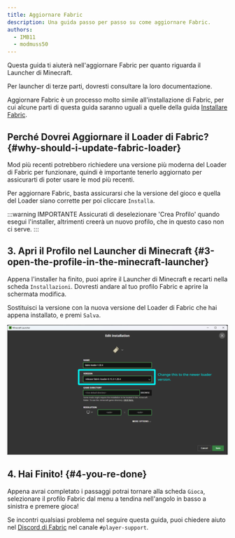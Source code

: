 ```yaml
---
title: Aggiornare Fabric
description: Una guida passo per passo su come aggiornare Fabric.
authors:
  - IMB11
  - modmuss50
---
```


Questa guida ti aiuterà nell'aggiornare Fabric per quanto riguarda il Launcher di Minecraft.

Per launcher di terze parti, dovresti consultare la loro documentazione.

Aggiornare Fabric è un processo molto simile all'installazione di Fabric, per cui alcune parti di questa guida saranno uguali a quelle della guida [Installare Fabric](./installing-fabric).

## Perché Dovrei Aggiornare il Loader di Fabric? {#why-should-i-update-fabric-loader}

Mod più recenti potrebbero richiedere una versione più moderna del Loader di Fabric per funzionare, quindi è importante tenerlo aggiornato per assicurarti di poter usare le mod più recenti.

<!--@include: ./installing-fabric.md#common-->

Per aggiornare Fabric, basta assicurarsi che la versione del gioco e quella del Loader siano corrette per poi cliccare `Installa`.

:::warning IMPORTANTE
Assicurati di deselezionare 'Crea Profilo' quando esegui l'installer, altrimenti creerà un nuovo profilo, che in questo caso non ci serve.
:::

## 3. Apri il Profilo nel Launcher di Minecraft {#3-open-the-profile-in-the-minecraft-launcher}

Appena l'installer ha finito, puoi aprire il Launcher di Minecraft e recarti nella scheda `Installazioni`. Dovresti andare al tuo profilo Fabric e aprire la schermata modifica.

Sostituisci la versione con la nuova versione del Loader di Fabric che hai appena installato, e premi `Salva`.

![Aggiornare la versione del Loader di Fabric nel Launcher di Minecraft](/assets/players/updating-fabric.png)

## 4. Hai Finito! {#4-you-re-done}

Appena avrai completato i passaggi potrai tornare alla scheda `Gioca`, selezionare il profilo Fabric dal menu a tendina nell'angolo in basso a sinistra e premere gioca!

Se incontri qualsiasi problema nel seguire questa guida, puoi chiedere aiuto nel [Discord di Fabric](https://discord.gg/v6v4pMv) nel canale `#player-support`.
